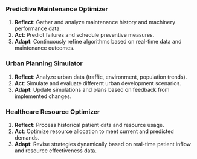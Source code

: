 
### Predictive Maintenance Optimizer

1. **Reflect**: Gather and analyze maintenance history and machinery performance data.
2. **Act**: Predict failures and schedule preventive measures.
3. **Adapt**: Continuously refine algorithms based on real-time data and maintenance outcomes.

### Urban Planning Simulator

1. **Reflect**: Analyze urban data (traffic, environment, population trends).
2. **Act**: Simulate and evaluate different urban development scenarios.
3. **Adapt**: Update simulations and plans based on feedback from implemented changes.

### Healthcare Resource Optimizer

1. **Reflect**: Process historical patient data and resource usage.
2. **Act**: Optimize resource allocation to meet current and predicted demands.
3. **Adapt**: Revise strategies dynamically based on real-time patient inflow and resource effectiveness data.

